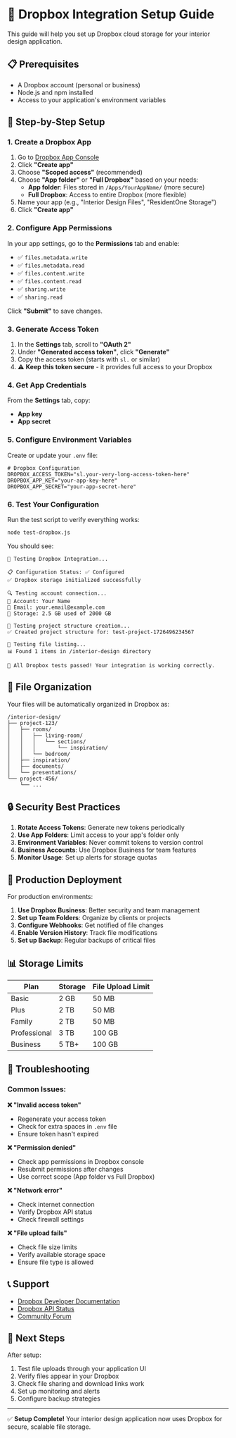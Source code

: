 # 🚀 Dropbox Integration Setup Guide

This guide will help you set up Dropbox cloud storage for your interior design application.

## 📋 Prerequisites

- A Dropbox account (personal or business)
- Node.js and npm installed
- Access to your application's environment variables

## 🔧 Step-by-Step Setup

### 1. Create a Dropbox App

1. Go to [Dropbox App Console](https://www.dropbox.com/developers/apps)
2. Click **"Create app"**
3. Choose **"Scoped access"** (recommended)
4. Choose **"App folder"** or **"Full Dropbox"** based on your needs:
   - **App folder**: Files stored in `/Apps/YourAppName/` (more secure)
   - **Full Dropbox**: Access to entire Dropbox (more flexible)
5. Name your app (e.g., "Interior Design Files", "ResidentOne Storage")
6. Click **"Create app"**

### 2. Configure App Permissions

In your app settings, go to the **Permissions** tab and enable:

- ✅ `files.metadata.write`
- ✅ `files.metadata.read`  
- ✅ `files.content.write`
- ✅ `files.content.read`
- ✅ `sharing.write`
- ✅ `sharing.read`

Click **"Submit"** to save changes.

### 3. Generate Access Token

1. In the **Settings** tab, scroll to **"OAuth 2"**
2. Under **"Generated access token"**, click **"Generate"**
3. Copy the access token (starts with `sl.` or similar)
4. ⚠️ **Keep this token secure** - it provides full access to your Dropbox

### 4. Get App Credentials

From the **Settings** tab, copy:
- **App key**
- **App secret**

### 5. Configure Environment Variables

Create or update your `.env` file:

```env
# Dropbox Configuration
DROPBOX_ACCESS_TOKEN="sl.your-very-long-access-token-here"
DROPBOX_APP_KEY="your-app-key-here"
DROPBOX_APP_SECRET="your-app-secret-here"
```

### 6. Test Your Configuration

Run the test script to verify everything works:

```bash
node test-dropbox.js
```

You should see:
```
🧪 Testing Dropbox Integration...

📋 Configuration Status: ✅ Configured
✅ Dropbox storage initialized successfully

🔍 Testing account connection...
👤 Account: Your Name
📧 Email: your.email@example.com
💾 Storage: 2.5 GB used of 2000 GB

📁 Testing project structure creation...
✅ Created project structure for: test-project-1726496234567

📂 Testing file listing...
📊 Found 1 items in /interior-design directory

🎉 All Dropbox tests passed! Your integration is working correctly.
```

## 📁 File Organization

Your files will be automatically organized in Dropbox as:

```
/interior-design/
├── project-123/
│   ├── rooms/
│   │   ├── living-room/
│   │   │   └── sections/
│   │   │       └── inspiration/
│   │   └── bedroom/
│   ├── inspiration/
│   ├── documents/
│   └── presentations/
└── project-456/
    └── ...
```

## 🔒 Security Best Practices

1. **Rotate Access Tokens**: Generate new tokens periodically
2. **Use App Folders**: Limit access to your app's folder only
3. **Environment Variables**: Never commit tokens to version control
4. **Business Accounts**: Use Dropbox Business for team features
5. **Monitor Usage**: Set up alerts for storage quotas

## 🚀 Production Deployment

For production environments:

1. **Use Dropbox Business**: Better security and team management
2. **Set up Team Folders**: Organize by clients or projects
3. **Configure Webhooks**: Get notified of file changes
4. **Enable Version History**: Track file modifications
5. **Set up Backup**: Regular backups of critical files

## 📊 Storage Limits

| Plan | Storage | File Upload Limit |
|------|---------|------------------|
| Basic | 2 GB | 50 MB |
| Plus | 2 TB | 50 MB |
| Family | 2 TB | 50 MB |
| Professional | 3 TB | 100 GB |
| Business | 5 TB+ | 100 GB |

## 🔧 Troubleshooting

### Common Issues:

**❌ "Invalid access token"**
- Regenerate your access token
- Check for extra spaces in `.env` file
- Ensure token hasn't expired

**❌ "Permission denied"**
- Check app permissions in Dropbox console
- Resubmit permissions after changes
- Use correct scope (App folder vs Full Dropbox)

**❌ "Network error"**
- Check internet connection
- Verify Dropbox API status
- Check firewall settings

**❌ "File upload fails"**
- Check file size limits
- Verify available storage space
- Ensure file type is allowed

## 📞 Support

- [Dropbox Developer Documentation](https://www.dropbox.com/developers/documentation)
- [Dropbox API Status](https://status.dropbox.com/)
- [Community Forum](https://www.dropboxforum.com/developers)

## 🎯 Next Steps

After setup:

1. Test file uploads through your application UI
2. Verify files appear in your Dropbox
3. Check file sharing and download links work
4. Set up monitoring and alerts
5. Configure backup strategies

---

✅ **Setup Complete!** Your interior design application now uses Dropbox for secure, scalable file storage.